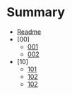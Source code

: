 
# Summary
* [Readme](README.md)
* [00]
  * [001](./docs/001.md)
  * [002](./docs/002.md)
* [10]
  * [101](./docs/101.md)
  * [102](./docs/102.md)
  * [102](./docs/103.md)